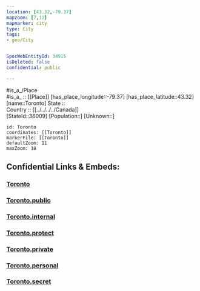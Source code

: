 ```yaml
---
location: [43.32,-79.37] 
mapzoom: [7,12] 
mapmarker: city 
type: City
tags:
- geo/City


SpocWebEntityId: 34915
isDeleted: false
confidential: public

---
```

#is_a_/Place  
#is_a_ :: [[Place]] 
[has_place_longitude::-79.37] 
[has_place_latitude::43.32] 
[name::Toronto] 
State ::  
Country :: [[../../../../Canada]]  
[StateId::36009] 
[Population::] 
[Unknown::] 


```leaflet
id: Toronto
coordinates: [[Toronto]] 
markerFile: [[Toronto]] 
defaultZoom: 11 
maxZoom: 18
```


## Confidential Links & Embeds: 

### [Toronto](/_Standards/Earth/Continent/America~North/Canada/provinces~Canada/Ontario/City/Toronto.md) 

### [Toronto.public](/_public/Earth/Continent/America~North/Canada/provinces~Canada/Ontario/City/Toronto.public.md) 

### [Toronto.internal](/_internal/Earth/Continent/America~North/Canada/provinces~Canada/Ontario/City/Toronto.internal.md) 

### [Toronto.protect](/_protect/Earth/Continent/America~North/Canada/provinces~Canada/Ontario/City/Toronto.protect.md) 

### [Toronto.private](/_private/Earth/Continent/America~North/Canada/provinces~Canada/Ontario/City/Toronto.private.md) 

### [Toronto.personal](/_personal/Earth/Continent/America~North/Canada/provinces~Canada/Ontario/City/Toronto.personal.md) 

### [Toronto.secret](/_secret/Earth/Continent/America~North/Canada/provinces~Canada/Ontario/City/Toronto.secret.md)


